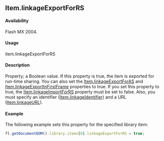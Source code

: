## Item.linkageExportForRS

#### Availability

Flash MX 2004.

#### Usage

item.linkageExportForRS

#### Description

Property; a Boolean value. If this property is true, the item is exported for run-time sharing. You can also set the
[Item.linkageExportForAS](../Item_object/Item7.md) and [Item.linkageExportInFirstFrame](../Item_object/Item9.md) properties to true.
If you set this property to true, the [Item.linkageImportForRS](../Item_object/Item11.md) property must be set to false. Also, you must specify an identifier ([Item.linkageIdentifier](../Item_object/Item10.md)) and a URL ([Item.linkageURL](../Item_object/Item12.md)).

#### Example

The following example sets this property for the specified library item:

```javascript
fl.getDocumentDOM().library.items[0].linkageExportForRS = true;
```
